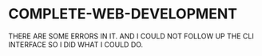 # COMPLETE-WEB-DEVELOPMENT
THERE ARE SOME ERRORS IN IT. AND I COULD NOT FOLLOW UP THE CLI INTERFACE SO I DID WHAT I COULD DO.
